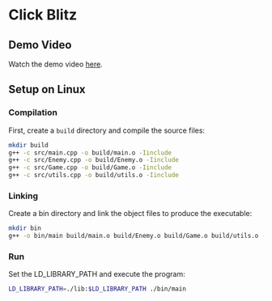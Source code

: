 # Click Blitz

## Demo Video

Watch the demo video [here](https://www.youtube.com/watch?v=SkuCNROAEk4).

## Setup on Linux

### Compilation

First, create a `build` directory and compile the source files:

```bash
mkdir build
g++ -c src/main.cpp -o build/main.o -Iinclude
g++ -c src/Enemy.cpp -o build/Enemy.o -Iinclude
g++ -c src/Game.cpp -o build/Game.o -Iinclude
g++ -c src/utils.cpp -o build/utils.o -Iinclude
```

### Linking

Create a bin directory and link the object files to produce the executable:

```bash
mkdir bin
g++ -o bin/main build/main.o build/Enemy.o build/Game.o build/utils.o -Llib -lsfml-graphics -lsfml-window -lsfml-system -lsfml-audio
```

### Run

Set the LD_LIBRARY_PATH and execute the program:

```bash
LD_LIBRARY_PATH=./lib:$LD_LIBRARY_PATH ./bin/main
```